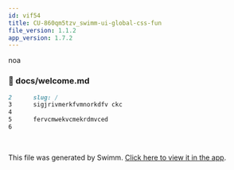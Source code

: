 ```yaml
---
id: vif54
title: CU-860qm5tzv_swimm-ui-global-css-fun
file_version: 1.1.2
app_version: 1.7.2
---
```


noa
<!-- NOTE-swimm-snippet: the lines below link your snippet to Swimm -->
### 📄 docs/welcome.md
```markdown
2      slug: /
3      sigjrivmerkfvmnorkdfv ckc
4      
5      fervcmwekvcmekrdmvced
6      
```

<br/>

This file was generated by Swimm. [Click here to view it in the app](https://swimm-web-app.web.app/repos/Z2l0aHViJTNBJTNBTm9hUmVwbyUzQSUzQU5vYW96ZXI=/docs/vif54).

